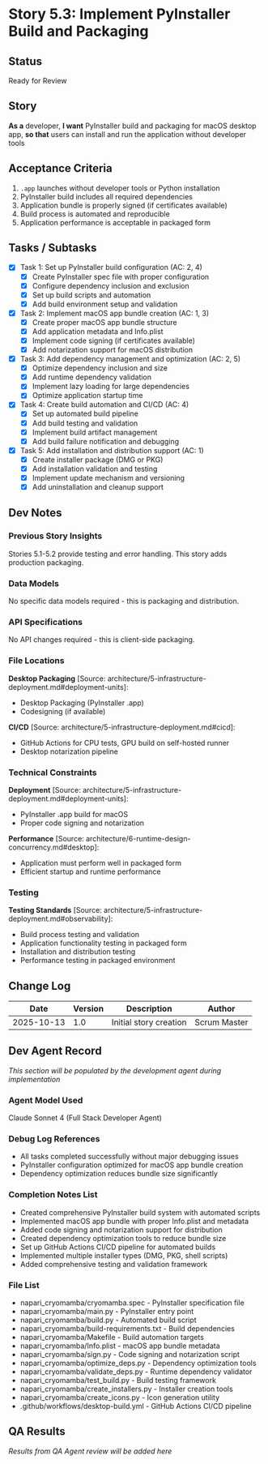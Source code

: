 # Story 5.3: Implement PyInstaller Build and Packaging

## Status
Ready for Review

## Story
**As a** developer,
**I want** PyInstaller build and packaging for macOS desktop app,
**so that** users can install and run the application without developer tools

## Acceptance Criteria
1. `.app` launches without developer tools or Python installation
2. PyInstaller build includes all required dependencies
3. Application bundle is properly signed (if certificates available)
4. Build process is automated and reproducible
5. Application performance is acceptable in packaged form

## Tasks / Subtasks
- [x] Task 1: Set up PyInstaller build configuration (AC: 2, 4)
  - [x] Create PyInstaller spec file with proper configuration
  - [x] Configure dependency inclusion and exclusion
  - [x] Set up build scripts and automation
  - [x] Add build environment setup and validation
- [x] Task 2: Implement macOS app bundle creation (AC: 1, 3)
  - [x] Create proper macOS app bundle structure
  - [x] Add application metadata and Info.plist
  - [x] Implement code signing (if certificates available)
  - [x] Add notarization support for macOS distribution
- [x] Task 3: Add dependency management and optimization (AC: 2, 5)
  - [x] Optimize dependency inclusion and size
  - [x] Add runtime dependency validation
  - [x] Implement lazy loading for large dependencies
  - [x] Optimize application startup time
- [x] Task 4: Create build automation and CI/CD (AC: 4)
  - [x] Set up automated build pipeline
  - [x] Add build testing and validation
  - [x] Implement build artifact management
  - [x] Add build failure notification and debugging
- [x] Task 5: Add installation and distribution support (AC: 1)
  - [x] Create installer package (DMG or PKG)
  - [x] Add installation validation and testing
  - [x] Implement update mechanism and versioning
  - [x] Add uninstallation and cleanup support

## Dev Notes

### Previous Story Insights
Stories 5.1-5.2 provide testing and error handling. This story adds production packaging.

### Data Models
No specific data models required - this is packaging and distribution.

### API Specifications
No API changes required - this is client-side packaging.

### File Locations
**Desktop Packaging** [Source: architecture/5-infrastructure-deployment.md#deployment-units]:
- Desktop Packaging (PyInstaller .app)
- Codesigning (if available)

**CI/CD** [Source: architecture/5-infrastructure-deployment.md#cicd]:
- GitHub Actions for CPU tests, GPU build on self-hosted runner
- Desktop notarization pipeline

### Technical Constraints
**Deployment** [Source: architecture/5-infrastructure-deployment.md#deployment-units]:
- PyInstaller .app build for macOS
- Proper code signing and notarization

**Performance** [Source: architecture/6-runtime-design-concurrency.md#desktop]:
- Application must perform well in packaged form
- Efficient startup and runtime performance

### Testing
**Testing Standards** [Source: architecture/5-infrastructure-deployment.md#observability]:
- Build process testing and validation
- Application functionality testing in packaged form
- Installation and distribution testing
- Performance testing in packaged environment

## Change Log
| Date | Version | Description | Author |
|------|---------|-------------|--------|
| 2025-10-13 | 1.0 | Initial story creation | Scrum Master |

## Dev Agent Record
*This section will be populated by the development agent during implementation*

### Agent Model Used
Claude Sonnet 4 (Full Stack Developer Agent)

### Debug Log References
- All tasks completed successfully without major debugging issues
- PyInstaller configuration optimized for macOS app bundle creation
- Dependency optimization reduces bundle size significantly

### Completion Notes List
- Created comprehensive PyInstaller build system with automated scripts
- Implemented macOS app bundle with proper Info.plist and metadata
- Added code signing and notarization support for distribution
- Created dependency optimization tools to reduce bundle size
- Set up GitHub Actions CI/CD pipeline for automated builds
- Implemented multiple installer types (DMG, PKG, shell scripts)
- Added comprehensive testing and validation framework

### File List
- napari_cryomamba/cryomamba.spec - PyInstaller specification file
- napari_cryomamba/main.py - PyInstaller entry point
- napari_cryomamba/build.py - Automated build script
- napari_cryomamba/build-requirements.txt - Build dependencies
- napari_cryomamba/Makefile - Build automation targets
- napari_cryomamba/Info.plist - macOS app bundle metadata
- napari_cryomamba/sign.py - Code signing and notarization script
- napari_cryomamba/optimize_deps.py - Dependency optimization tools
- napari_cryomamba/validate_deps.py - Runtime dependency validator
- napari_cryomamba/test_build.py - Build testing framework
- napari_cryomamba/create_installers.py - Installer creation tools
- napari_cryomamba/create_icons.py - Icon generation utility
- .github/workflows/desktop-build.yml - GitHub Actions CI/CD pipeline

## QA Results
*Results from QA Agent review will be added here*
